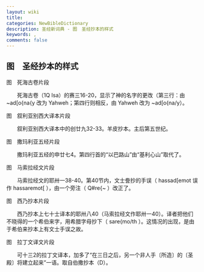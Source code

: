 ```yaml
---
layout: wiki
title: 
categories: NewBibleDictionary
description: 圣经新词典 - 图　圣经抄本的样式
keywords: , 
comments: false
---
```


## 图　圣经抄本的样式

图　死海古卷片段

　　死海古卷（1Q Isa）的赛三16-20，显示了神的名字的更改（第三行：由 ~ad[o{na{y 改为 Yahweh；第四行则相反，由 Yahweh 改为 ~ad[o{na/y）。



图　叙利亚别西大译本片段

　　叙利亚别西大译本中的创廿九32-33。羊皮抄本。主后第五世纪。



图　撒玛利亚五经片段

　　撒玛利亚五经的申廿七4。第四行首的“以巴路山”由“基利心山”取代了。



图　马索拉经文片段

　　马索拉经文的耶卅一38-40。第40节内，文士誊抄的手误（ hassad[emot 误作 hassaremot[ ），由一个旁注（ Q#re{~ ）改正了。



图　西乃抄本片段

　　西乃抄本上七十士译本的耶卅八40（马索拉经文作耶卅一40）。译者把他们不晓得的一个希伯来字，用希腊字母抄下（ sare{mo/th ）。这情况的出现，是由于希伯来抄本上有文士手误之故。



图　拉丁文译文片段

　　可十三2的拉丁文译本，加多了“在三日之后，另一个非人手〔所造〕的〔圣殿〕将建立起来”一语。取自伯撒抄本（D）。










